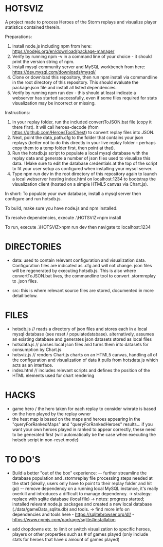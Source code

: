 # HOTSVIZ
A project made to process Heroes of the Storm replays and visualize player statistics contained therein.

Preparations:
1. Install node.js including npm from here: https://nodejs.org/en/download/package-manager 
2. Verify by running npm -v in a command line of your choice - it should print the version string of npm.
3. Install mysql community server and MySQL workbench from here: https://dev.mysql.com/downloads/mysql/
4. Clone or download this repository, then run npm install via commandline in the root directory of this repository. This should evaluate the package.json file and install all listed dependencies.
5. Verify by running npm run dev - this should at least indicate a webserver has started successfully, even if some files required for stats visualization may be incorrect or missing.

Instructions:
1. In your replay folder, run the included convertToJSON.bat file (copy it there first). It will call heroes-decode (from https://github.com/HeroesToolChest) to convert replay files into JSON.
2. Next, point the data_path.cfg to the folder that contains your json replays (better not to do this directly in your live replay folder - perhaps copy them to a temp folder first, then point at that). 
3. Run the hotsdb.js script to populate a local mysql database with the replay data and generate a number of json files used to visualize this data. 
    ! Make sure to edit the database credentials at the top of the script to fit your user setup as configured when installing your mysql server.
4. Type npm run dev in the root directory of this repository again to launch a local webserver hosting index.html on localhost:1234 to bootstrap the visualization client (hosted on a simple HTML5 canvas via Chart.js).

In short:
To populate your own database, install a mysql server then configure and run hotsdb.js.

To build, make sure you have node.js and npm installed.

To resolve dependencies, execute
.\HOTSVIZ>npm install 

To run, execute
.\HOTSVIZ>npm run dev
then navigate to localhost:1234

# DIRECTORIES

- data: used to contain relevant configuration and visualization data. Configuration files are indicated as .cfg and will not change. json files will be regenerated by executing hotsdb.js. This is also where convertToJSON.bat lives, the commandline tool to convert .stormreplay to .json files.

- src: this is where relevant source files are stored, documented in more detail below. 

# FILES

- hotsdb.js // reads a directory of json files and stores each in a local mysql database (see reset / populatedatabase). alternatively, assumes an existing database and generates json datasets stored as local files
- hotsdata.js // parses local json files and turns them into datasets for consumption by Chart.js
- hotsviz.js // renders Chart.js charts on an HTML5 canvas, handling all of the configuration and visualization of data it pulls from hotsdata.js which acts as an interface.
- index.html // includes relevant scripts and defines the position of the HTML elements used for chart rendering 

# HACKS

- game hero / the hero taken for each replay to consider winrate is based on the hero played by the replay owner
- the heat map is based on the maps and heroes appearing in the "queryForRankedMaps" and "queryForRankedHeroes" results... if you want your own heroes played in ranked to appear correctly, these need to be generated first 
    (will automatically be the case when executing the hotsdb script in non-reset mode)

# TO DO'S


- Build a better "out of the box" experience:
-- further streamline the database population and .stormreplay file processing steps needed at the start (ideally, users only have to point to their replay folder and hit go)
-- remove dependency on a running local MySQL instance, it's really overkill and introduces a difficult to manage dependency.
    -> strategy: replace with sqlite database (local file)
    -> notes: progress started; installed relevant node.js packages and created a new local database (./data/gameData_sqlite.db) and tools. 
    -> find more info on dependencies and tools here
        - https://sqlitebrowser.org/dl/
        - https://www.npmjs.com/package/sqlite#installation

- add dropdowns etc. to limit or switch visualization to specific heroes, players or other properties such as # of games played (only include stats for heroes that have x amount of games played)
